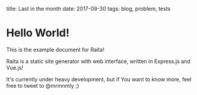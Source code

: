 title: Last in the month
date: 2017-09-30
tags: blog, problem, tests

# Hello World!

This is the example document for Raita!

Raita is a static site generator with web interface, written in Express.js and Vue.js!

It's currently under heavy development, but if You want to know more, feel free to 
tweet to @mrmnmly ;)

